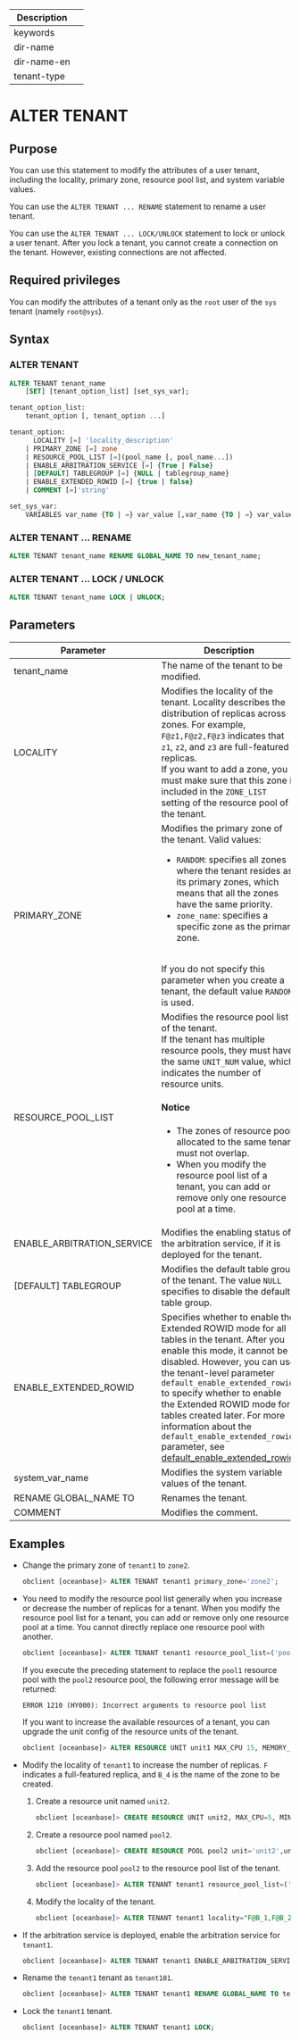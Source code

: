 | Description   |                 |
|---------------|-----------------|
| keywords      |                 |
| dir-name      |                 |
| dir-name-en   |                 |
| tenant-type   |                 |

# ALTER TENANT

## Purpose

You can use this statement to modify the attributes of a user tenant, including the locality, primary zone, resource pool list, and system variable values.

You can use the `ALTER TENANT ... RENAME` statement to rename a user tenant.

You can use the `ALTER TENANT ... LOCK/UNLOCK` statement to lock or unlock a user tenant. After you lock a tenant, you cannot create a connection on the tenant. However, existing connections are not affected.

## Required privileges

You can modify the attributes of a tenant only as the `root` user of the `sys` tenant (namely `root@sys`).

## Syntax

### ALTER TENANT

```sql
ALTER TENANT tenant_name
    [SET] [tenant_option_list] [set_sys_var];

tenant_option_list:
    tenant_option [, tenant_option ...]

tenant_option:
      LOCALITY [=] 'locality_description'
    | PRIMARY_ZONE [=] zone
    | RESOURCE_POOL_LIST [=](pool_name [, pool_name...])
    | ENABLE_ARBITRATION_SERVICE [=] {True | False}
    | [DEFAULT] TABLEGROUP [=] {NULL | tablegroup_name}
    | ENABLE_EXTENDED_ROWID [=] {true | false}  
    | COMMENT [=]'string'   

set_sys_var:
    VARIABLES var_name {TO | =} var_value [,var_name {TO | =} var_value...]
```

### ALTER TENANT ... RENAME

```sql
ALTER TENANT tenant_name RENAME GLOBAL_NAME TO new_tenant_name;
```

### ALTER TENANT ... LOCK / UNLOCK

```sql
ALTER TENANT tenant_name LOCK | UNLOCK;
```

## Parameters

| **Parameter** | **Description** |
|--------------------------|-----------------------------------------------------------------------------------------------------------------------------|
| tenant_name | The name of the tenant to be modified.  |
| LOCALITY | Modifies the locality of the tenant. Locality describes the distribution of replicas across zones. For example, `F@z1,F@z2,F@z3` indicates that `z1`, `z2`, and `z3` are full-featured replicas. </br>If you want to add a zone, you must make sure that this zone is included in the `ZONE_LIST` setting of the resource pool of the tenant.  |
| PRIMARY_ZONE | Modifies the primary zone of the tenant. Valid values:<ul><li>`RANDOM`: specifies all zones where the tenant resides as its primary zones, which means that all the zones have the same priority. </li> <li>`zone_name`: specifies a specific zone as the primary zone. </li></ul> </br>If you do not specify this parameter when you create a tenant, the default value `RANDOM` is used.  |
| RESOURCE_POOL_LIST | Modifies the resource pool list of the tenant. </br>If the tenant has multiple resource pools, they must have the same `UNIT_NUM` value, which indicates the number of resource units. <main id="notice" type='notice'><h4>Notice</h4><ul><li>The zones of resource pools allocated to the same tenant must not overlap. </li> <li>When you modify the resource pool list of a tenant, you can add or remove only one resource pool at a time. </li></ul></main> |
| ENABLE_ARBITRATION_SERVICE | Modifies the enabling status of the arbitration service, if it is deployed for the tenant.  |
| [DEFAULT] TABLEGROUP | Modifies the default table group of the tenant. The value `NULL` specifies to disable the default table group.  |
| ENABLE_EXTENDED_ROWID | Specifies whether to enable the Extended ROWID mode for all tables in the tenant. After you enable this mode, it cannot be disabled. However, you can use the tenant-level parameter `default_enable_extended_rowid` to specify whether to enable the Extended ROWID mode for tables created later. For more information about the `default_enable_extended_rowid` parameter, see [default_enable_extended_rowid](../../../800.configuration-items-and-system-variables/100.system-configuration-items/400.tenant-level-configuration-items/2000.default_enable_extended_rowid.md).  |
| system_var_name | Modifies the system variable values of the tenant.  |
| RENAME GLOBAL_NAME TO | Renames the tenant.  |
| COMMENT | Modifies the comment.  |

## Examples

* Change the primary zone of `tenant1` to `zone2`.

   ```sql
   obclient [oceanbase]> ALTER TENANT tenant1 primary_zone='zone2';
   ```

* You need to modify the resource pool list generally when you increase or decrease the number of replicas for a tenant. When you modify the resource pool list for a tenant, you can add or remove only one resource pool at a time. You cannot directly replace one resource pool with another.

   ```sql
   obclient [oceanbase]> ALTER TENANT tenant1 resource_pool_list=('pool2');
   ```

   If you execute the preceding statement to replace the `pool1` resource pool with the `pool2` resource pool, the following error message will be returned:

   ```shell
   ERROR 1210 (HY000): Incorrect arguments to resource pool list
   ```

   If you want to increase the available resources of a tenant, you can upgrade the unit config of the resource units of the tenant.

   ```sql
   obclient [oceanbase]> ALTER RESOURCE UNIT unit1 MAX_CPU 15, MEMORY_SIZE '20G', MAX_IOPS 1280, MIN_CPU=10, MIN_IOPS=1024;
   ```

* Modify the locality of `tenant1` to increase the number of replicas. `F` indicates a full-featured replica, and `B_4` is the name of the zone to be created.

   1. Create a resource unit named `unit2`.

      ```sql
      obclient [oceanbase]> CREATE RESOURCE UNIT unit2, MAX_CPU=5, MIN_CPU=2.5, MEMORY_SIZE= '32G', MAX_IOPS=10000, MIN_IOPS=5000, LOG_DISK_SIZE=5301023539200;
      ```

   2. Create a resource pool named `pool2`.

      ```sql
      obclient [oceanbase]> CREATE RESOURCE POOL pool2 unit='unit2',unit_num=1,zone_list=('B_4');
      ```

   3. Add the resource pool `pool2` to the resource pool list of the tenant.

      ```sql
      obclient [oceanbase]> ALTER TENANT tenant1 resource_pool_list=('pool1','pool2');
      ```

   4. Modify the locality of the tenant.

      ```sql
      obclient [oceanbase]> ALTER TENANT tenant1 locality="F@B_1,F@B_2,F@B_3,F@B_4";
      ```

* If the arbitration service is deployed, enable the arbitration service for `tenant1`.

   ```sql
   obclient [oceanbase]> ALTER TENANT tenant1 ENABLE_ARBITRATION_SERVICE=true;
   ```

* Rename the `tenant1` tenant as `tenant101`.

   ```sql
   obclient [oceanbase]> ALTER TENANT tenant1 RENAME GLOBAL_NAME TO tenant101;
   ```

* Lock the `tenant1` tenant.

   ```sql
   obclient [oceanbase]> ALTER TENANT tenant1 LOCK;
   ```

